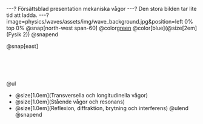 ---? Försättsblad presentation mekaniska vågor
---? Den stora bilden tar lite tid att ladda.
---?image=physics/waves/assets/img/wave_background.jpg&position=left 0% top 0%
@snap[north-west span-60]
@color[green](@size[3em](Vågrörelselära))
@color[blue](@size[2em](Fysik 2))
@snapend

@snap[east]
<br><br><br><br><br>

@ul[](false)
- @size[1.0em](Transversella och longitudinella vågor)
- @size[1.0em](Stående vågor och resonans)
- @size[1.0em](Reflexion, diffraktion, brytning och interferens)
@ulend
@snapend
